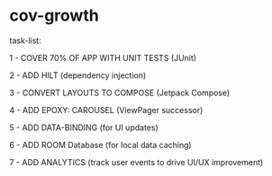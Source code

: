 # cov-growth

task-list:

1 - COVER 70% OF APP WITH UNIT TESTS (JUnit)

2 - ADD HILT (dependency injection)

3 - CONVERT LAYOUTS TO COMPOSE (Jetpack Compose)

4 - ADD EPOXY: CAROUSEL (ViewPager successor)

5 - ADD DATA-BINDING (for UI updates)

6 - ADD ROOM Database (for local data caching)

7 - ADD ANALYTICS (track user events to drive UI/UX improvement)



